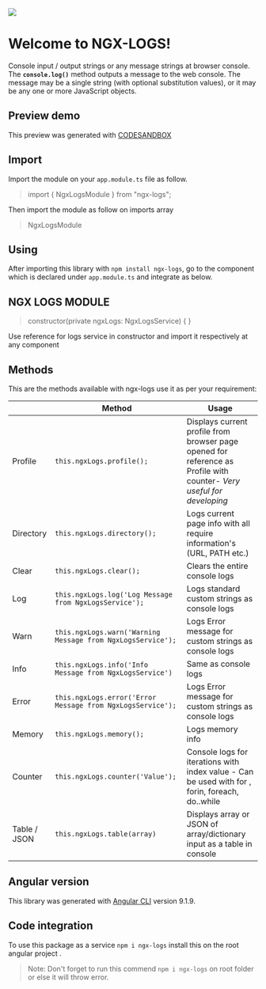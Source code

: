 <img src="https://img.icons8.com/ios/100/000000/console.png"/>

# Welcome to NGX-LOGS!

 Console input / output strings or any message strings at browser console.
 The  **`console.log()`**  method outputs a message to the web console. The message may be a single string (with optional substitution values), or it may be any one or more JavaScript objects.


## Preview demo

This preview was generated with [CODESANDBOX](https://codesandbox.io/s/ngx-logs-94olx)


## Import

Import the module on your `app.module.ts` file as follow.
> import { NgxLogsModule } from "ngx-logs";

Then import the module as follow on imports array
> NgxLogsModule


## Using

After importing this library with `npm install ngx-logs`, go to the component which is declared under `app.module.ts` and integrate as below.


##  NGX LOGS MODULE

> constructor(private ngxLogs: NgxLogsService) { } 

 Use reference for logs service in constructor and import it respectively at any component

## Methods

This are the methods available with ngx-logs use it as per your requirement:

|                |Method						 |Usage                        |
|----------------|-------------------------------|-----------------------------|
|Profile		 |`this.ngxLogs.profile();`      |Displays current profile from browser page 		  opened for reference as Profile with counter- *Very useful for developing*                        |
|Directory       |`this.ngxLogs.directory();`            |Logs current page info with all require information's (URL, PATH etc.)          |
|Clear 			 |`this.ngxLogs.clear();`		|Clears the entire console logs|
|Log			 |`this.ngxLogs.log('Log Message from NgxLogsService');`	|Logs standard custom strings as console logs
|Warn			 |`this.ngxLogs.warn('Warning Message from NgxLogsService');` | Logs Error message for custom strings as console logs
|Info			 |`this.ngxLogs.info('Info Message from NgxLogsService')` |Same as console logs
|Error			 |`this.ngxLogs.error('Error Message from NgxLogsService');`|Logs Error message for custom strings as console logs
|Memory			 |`this.ngxLogs.memory();`	|Logs memory info
|Counter 		 |`this.ngxLogs.counter('Value');`|Console logs for iterations with index value - Can be used with for , forin, foreach, do..while
|Table / JSON    |`this.ngxLogs.table(array)`| Displays array or JSON of array/dictionary input as a table in console


## Angular version

This library was generated with [Angular CLI](https://github.com/angular/angular-cli) version 9.1.9.

## Code integration

To use this package as a service `npm i ngx-logs` install this on the root angular project .

> Note: Don't forget to run this commend `npm i ngx-logs` on root folder or else it will throw error.

